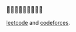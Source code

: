 ### 🙋🏼‍♀️🙋🏼‍♀️🙋🏼‍♀️

[leetcode](https://leetcode.com/u/dieterwhittingham/) and [codeforces](https://codeforces.com/profile/mirandacosgrove). 
